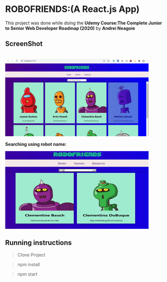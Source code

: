 # ROBOFRIENDS:(A React.js App)

This project was done while doing the **Udemy Course:The Complete Junior to Senior Web Developer Roadmap (2020)** by **Andrei Neagoie**

##  ScreenShot
<br />
<img src="./screenshots/snap1.JPG" height="250" width="460">

**Searching using robot name:**
<br />

<img src="./screenshots/snap2.JPG" height="250" width="460">

## Running instructions
  >Clone Project
  
  >npm install
  
  >npm start 

